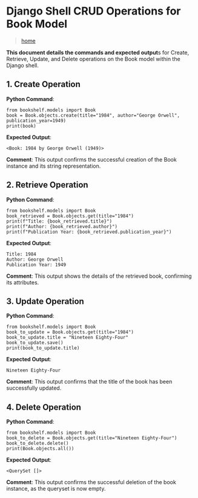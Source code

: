 # Django Shell CRUD Operations for Book Model

> [home](./README.md)

**This document details the commands and expected output**s for Create, Retrieve, Update, and Delete operations on the Book model within the Django shell.

## 1. Create Operation

**Python Command**:

```
from bookshelf.models import Book
book = Book.objects.create(title="1984", author="George Orwell", publication_year=1949)
print(book)
```

**Expected Output**:

```
<Book: 1984 by George Orwell (1949)>
```

**Comment**: This output confirms the successful creation of the Book instance and its string representation.

## 2. Retrieve Operation

**Python Command**:

```
from bookshelf.models import Book
book_retrieved = Book.objects.get(title="1984")
print(f"Title: {book_retrieved.title}")
print(f"Author: {book_retrieved.author}")
print(f"Publication Year: {book_retrieved.publication_year}")
```

**Expected Output**:

```
Title: 1984
Author: George Orwell
Publication Year: 1949
```

**Comment**: This output shows the details of the retrieved book, confirming its attributes.

## 3. Update Operation

**Python Command**:

```
from bookshelf.models import Book
book_to_update = Book.objects.get(title="1984")
book_to_update.title = "Nineteen Eighty-Four"
book_to_update.save()
print(book_to_update.title)
```

**Expected Output**:

```
Nineteen Eighty-Four
```

**Comment**: This output confirms that the title of the book has been successfully updated.

## 4. Delete Operation

**Python Command**:

```
from bookshelf.models import Book
book_to_delete = Book.objects.get(title="Nineteen Eighty-Four")
book_to_delete.delete()
print(Book.objects.all())
```

**Expected Output**:

```
<QuerySet []>
```

**Comment**: This output confirms the successful deletion of the book instance, as the queryset is now empty.